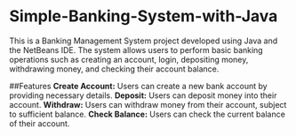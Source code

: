 # Simple-Banking-System-with-Java
This is a Banking Management System project developed using Java and the NetBeans IDE. The system allows users to perform basic banking operations such as creating an account, login, depositing money, withdrawing money, and checking their account balance.

##Features
**Create Account:** Users can create a new bank account by providing necessary details.
**Deposit:** Users can deposit money into their account.
**Withdraw:** Users can withdraw money from their account, subject to sufficient balance.
**Check Balance:** Users can check the current balance of their account.
